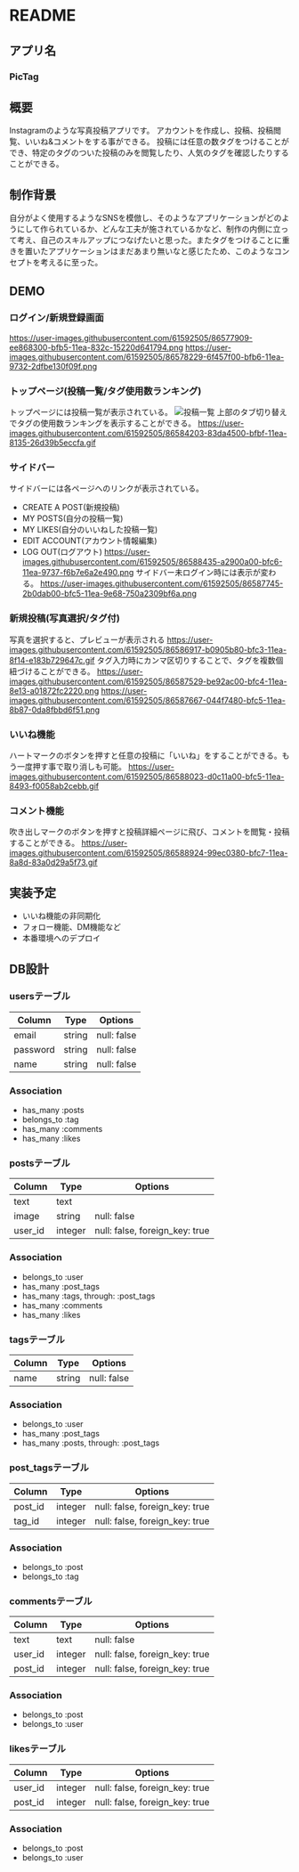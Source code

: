 # README

## アプリ名
### PicTag

## 概要
Instagramのような写真投稿アプリです。
アカウントを作成し、投稿、投稿閲覧、いいね&コメントをする事ができる。
投稿には任意の数タグをつけることができ、特定のタグのついた投稿のみを閲覧したり、人気のタグを確認したりすることができる。

## 制作背景
自分がよく使用するようなSNSを模倣し、そのようなアプリケーションがどのようにして作られているか、どんな工夫が施されているかなど、制作の内側に立って考え、自己のスキルアップにつなげたいと思った。またタグをつけることに重きを置いたアプリケーションはまだあまり無いなと感じたため、このようなコンセプトを考えるに至った。

## DEMO
### ログイン/新規登録画面
https://user-images.githubusercontent.com/61592505/86577909-ee868300-bfb5-11ea-832c-15220d641794.png
https://user-images.githubusercontent.com/61592505/86578229-6f457f00-bfb6-11ea-9732-2dfbe130f09f.png

### トップページ(投稿一覧/タグ使用数ランキング)
トップページには投稿一覧が表示されている。
![投稿一覧](https://user-images.githubusercontent.com/61592505/86578479-d400d980-bfb6-11ea-86b1-cd666c984250.gif)
上部のタブ切り替えでタグの使用数ランキングを表示することができる。
https://user-images.githubusercontent.com/61592505/86584203-83da4500-bfbf-11ea-8135-26d39b5eccfa.gif

### サイドバー
サイドバーには各ページへのリンクが表示されている。
- CREATE A POST(新規投稿)
- MY POSTS(自分の投稿一覧)
- MY LIKES(自分のいいねした投稿一覧)
- EDIT ACCOUNT(アカウント情報編集)
- LOG OUT(ログアウト) 
https://user-images.githubusercontent.com/61592505/86588435-a2900a00-bfc6-11ea-9737-f6b7e6a2e490.png
サイドバー未ログイン時には表示が変わる。
https://user-images.githubusercontent.com/61592505/86587745-2b0dab00-bfc5-11ea-9e68-750a2309bf6a.png

### 新規投稿(写真選択/タグ付)
写真を選択すると、プレビューが表示される
https://user-images.githubusercontent.com/61592505/86586917-b0905b80-bfc3-11ea-8f14-e183b729647c.gif
タグ入力時にカンマ区切りすることで、タグを複数個紐づけることができる。
https://user-images.githubusercontent.com/61592505/86587529-be92ac00-bfc4-11ea-8e13-a01872fc2220.png
https://user-images.githubusercontent.com/61592505/86587667-044f7480-bfc5-11ea-8b87-0da8fbbd6f51.png

### いいね機能
ハートマークのボタンを押すと任意の投稿に「いいね」をすることができる。もう一度押す事で取り消しも可能。
https://user-images.githubusercontent.com/61592505/86588023-d0c11a00-bfc5-11ea-8493-f0058ab2cebb.gif

### コメント機能
吹き出しマークのボタンを押すと投稿詳細ページに飛び、コメントを閲覧・投稿することができる。
https://user-images.githubusercontent.com/61592505/86588924-99ec0380-bfc7-11ea-8a8d-83a0d29a5f73.gif

## 実装予定
- いいね機能の非同期化
- フォロー機能、DM機能など
- 本番環境へのデプロイ

## DB設計
### usersテーブル
|Column|Type|Options|
|------|----|-------|
|email|string|null: false|
|password|string|null: false|
|name|string|null: false|
### Association
- has_many :posts
- belongs_to :tag
- has_many :comments
- has_many :likes

### postsテーブル
|Column|Type|Options|
|------|----|-------|
|text|text||
|image|string|null: false|
|user_id|integer|null: false, foreign_key: true|
### Association
- belongs_to :user
- has_many :post_tags
- has_many :tags,   through:  :post_tags
- has_many :comments
- has_many :likes

### tagsテーブル
|Column|Type|Options|
|------|----|-------|
|name|string|null: false|
### Association
- belongs_to :user
- has_many :post_tags
- has_many  :posts,  through:  :post_tags

### post_tagsテーブル
|Column|Type|Options|
|------|----|-------|
|post_id|integer|null: false, foreign_key: true|
|tag_id|integer|null: false, foreign_key: true|
### Association
- belongs_to :post
- belongs_to :tag

### commentsテーブル
|Column|Type|Options|
|------|----|-------|
|text|text|null: false|
|user_id|integer|null: false, foreign_key: true|
|post_id|integer|null: false, foreign_key: true|
### Association
- belongs_to :post
- belongs_to :user

### likesテーブル
|Column|Type|Options|
|------|----|-------|
|user_id|integer|null: false, foreign_key: true|
|post_id|integer|null: false, foreign_key: true|
### Association
- belongs_to :post
- belongs_to :user